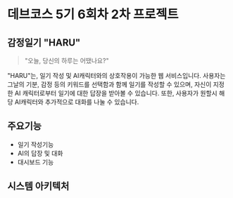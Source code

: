 # 데브코스 5기 6회차 2차 프로젝트
## 감정일기 "HARU"

>"오늘, 당신의 하루는 어땠나요?"

"HARU"는, 일기 작성 및 AI캐릭터와의 상호작용이 가능한 웹 서비스입니다.
사용자는 그날의 기분, 감정 등의 키워드를 선택함과 함께 일기를 작성할 수 있으며, 자신이 지정한 AI 캐릭터로부터 일기에 대한 답장을 받아볼 수 있습니다.
또한, 사용자가 원할시 해당 AI캐릭터와 추가적으로 대화를 나눌 수 있습니다.

## 주요기능
- 일기 작성기능
- AI의 답장 및 대화
- 대시보드 기능


## 시스템 아키텍처
